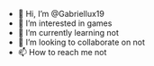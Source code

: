 - 👋 Hi, I’m @Gabriellux19
- 👀 I’m interested in games
- 🌱 I’m currently learning not
- 💞️ I’m looking to collaborate on not
- 📫 How to reach me not

<!---
Gabriellux19/Gabriellux19 is a ✨ special ✨ repository because its `README.md` (this file) appears on your GitHub profile.
You can click the Preview link to take a look at your changes.
--->
